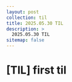 ```yaml
---
layout: post
collection: til
title: 2025.05.30 TIL
description: >
  2025.05.30 TIL
sitemap: false
---
```


# [TIL] first til
